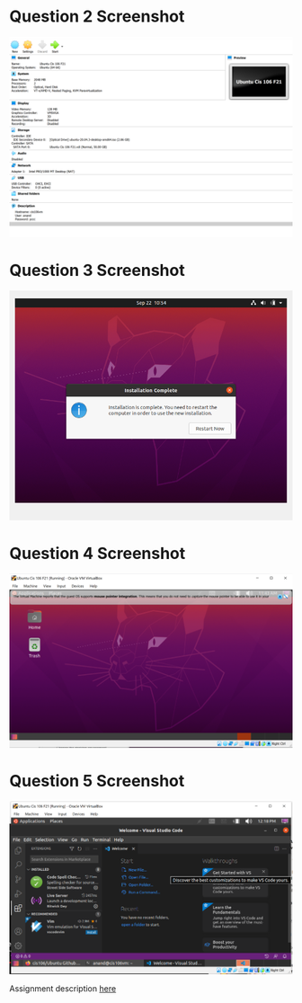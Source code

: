 # Question 2 Screenshot
![Question2 Answer](../Images/virtualbox.png)
# Question 3 Screenshot
![Question3 Answer](../Images/Capture2.png)
# Question 4 Screenshot
![Questin4 Answer](../Images/Capture%203.png)
# Question 5 Screenshot
![Questin5 Answer](../Images/Capture4.png)

Assignment description [here](https://raw.githubusercontent.com/ra559/cis106/main/labs/lab2.md)

